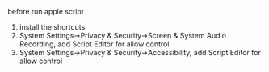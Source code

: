 before run apple script
1. install the shortcuts
2. System Settings->Privacy & Security->Screen & System Audio Recording, add Script Editor for allow control
3. System Settings->Privacy & Security->Accessibility, add Script Editor for allow control
